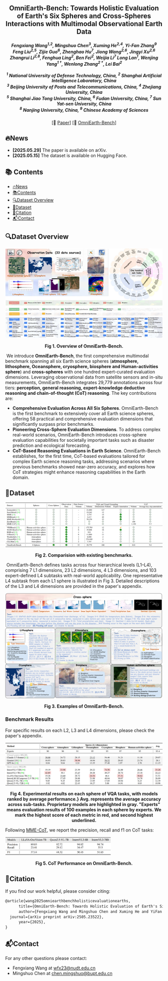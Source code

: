 <div align="center">
  <h2><strong>OmniEarth-Bench: Towards Holistic Evaluation of Earth's Six Spheres and Cross-Spheres Interactions with Multimodal Observational Earth Data</strong></h2>
  <h5>
  Fengxiang Wang<sup>1,2</sup>, Mingshuo Chen<sup>3</sup>, Xuming He<sup>2,4</sup>,  Yi-Fan Zhang<sup>9</sup>
      <br/>
  Feng Liu<sup>2,5</sup>, Zijie Guo<sup>6</sup>, Zhenghao Hu<sup>7</sup>, Jiong Wang<sup>2,6</sup>, Jingyi Xu<sup>2,6</sup>
      <br/>
  Zhangrui Li<sup>2,8</sup>, Fenghua Ling<sup>2</sup>, Ben Fei<sup>2</sup>, Weijia Li<sup>7</sup>
  Long Lan<sup>1</sup>, Wenjing Yang<sup>1&nbsp;†</sup>, Wenlong Zhang<sup>2&nbsp;†</sup>, Lei Bai<sup>2</sup>
      <br/><br/>
    <sup>1</sup> National University of Defense Technology, China, <sup>2</sup> Shanghai Artificial Intelligence Laboratory, China
      <br/>
    <sup>3</sup> Beijing University of Posts and Telecommunications, China, <sup>4</sup> Zhejiang University, China
      <br/>
    <sup>5</sup> Shanghai Jiao Tong University, China, <sup>6</sup> Fudan University, China, <sup>7</sup> Sun Yat-sen University, China
      <br/>
    <sup>8</sup> Nanjing University, China, <sup>9</sup> Chinese Academy of Sciences
  </h5>
  <p>
    [📃 <a href="https://arxiv.org/abs/2505.23522" target="_blank">Paper</a>]
    [🤗 <a href="https://huggingface.co/datasets/initiacms/OmniEarth-Bench" target="_blank">OmniEarth-Bench</a>]
  </p>
</div>


## 🔥News

* **[2025.05.29]**  The paper is available on arXiv.
* **[2025.05.15]**  The dataset is available on Hugging Face.

## 📚 Contents

- [🔥News](#news)
- [📚Contents](#-contents)
- [🔍Dataset Overview](#dataset-overview)
- [📸Dataset](#dataset)
- [🔗Citation](#citation)
- [📬Contact](#contact)

## 🔍Dataset Overview

![overview](assets/overview.jpg)

<p align="center"><strong>Fig 1. Overview of OmniEarth-Bench.</strong></p>

​	We introduce **OmniEarth-Bench**, the first comprehensive multimodal benchmark spanning all six Earth science spheres (**atmosphere, lithosphere, Oceansphere, cryosphere, biosphere and Human-activities sphere**) and **cross-spheres** with one hundred expert-curated evaluation dimensions. Leveraging observational data from satellite sensors and in-situ measurements, OmniEarth-Bench integrates 29,779 annotations across four tiers: **perception, general reasoning, expert‑knowledge deductive reasoning and chain-of-thought (CoT) reasoning**. The key contributions are:

* **Comprehensive Evaluation Across All Six Spheres**. OmniEarth-Bench is the first benchmark to extensively cover all Earth science spheres, offering 58 practical and comprehensive evaluation dimensions that significantly surpass prior benchmarks.
* **Pioneering Cross-Sphere Evaluation Dimensions**. To address complex real-world scenarios, OmniEarth-Bench introduces cross-sphere evaluation capabilities for societally important tasks such as disaster prediction and ecological forecasting.
* **CoT-Based Reasoning Evaluations in Earth Science**. OmniEarth-Bench establishes, for the first time, CoT-based evaluations tailored for complex Earth science reasoning tasks, addressing scenarios where previous benchmarks showed near-zero accuracy, and explores how CoT strategies might enhance reasoning capabilities in the Earth domain.

## 📸Dataset

![comparison](assets/comparison.jpg)

<p align="center"><strong>Fig 2. Comparision with existing benchmarks.</strong></p>

​	OmniEarth-Bench defines tasks across four hierarchical levels (L1–L4), comprising 7 L1 dimensions, 23 L2 dimensions, 4 L3 dimensions, and 103 expert-defined L4 subtasks with real-world applicability. One representative L4 subtask from each L1 sphere is illustrated in Fig 3. Detailed descriptions of the L3 and L4 dimensions are provided in the paper's appendix.

![example](assets/example.jpg)

<p align="center"><strong>Fig 3. Examples of OmniEarth-Bench.</strong></p>

### Benchmark Results

For specific results on each L2, L3 and L4 dimensions, please check the paper's appendix.

![L1](assets/L1.jpg)

<p align="center"><strong>Fig 4. Experimental results on each sphere of VQA tasks, with models ranked by average performance.} Avg. represents the average accuracy across sub-tasks. Proprietary models are highlighted in gray. "Experts" means evaluation results of 100 examples in each sphere by experts. We mark the highest score of each metric in red, and second highest underlined.</strong></p>

Following [MME-CoT](https://github.com/MME-Benchmarks/MME-CoT), we report the precision, recall and f1 on CoT tasks:

<img src="assets/CoT.jpg" alt="CoT" style="zoom: 33%;" />

<p align="center"><strong>Fig 5. CoT Performance on OmniEarth-Bench.</strong></p>

## 🔗Citation

If you find our work helpful, please consider citing:

```latex
@article{wang2025omniearthbenchholisticevaluationearths,
      title={OmniEarth-Bench: Towards Holistic Evaluation of Earth's Six Spheres and Cross-Spheres Interactions with Multimodal Observational Earth Data}, 
      author={Fengxiang Wang and Mingshuo Chen and Xuming He and YiFan Zhang and Feng Liu and Zijie Guo and Zhenghao Hu and Jiong Wang and Jingyi Xu and Zhangrui Li and Fenghua Ling and Ben Fei and Weijia Li and Long Lan and Wenjing Yang and Wenlong Zhang and Lei Bai},
  journal={arXiv preprint arXiv:2505.23522},
      year={2025},
}
```

## 📬Contact

For any other questions please contact:

- Fengxiang Wang at [wfx23@nudt.edu.cn](mailto:wfx23@nudt.edu.cn)
- Mingshuo Chen at [chen.mingshuo@bupt.edu.cn](mailto:chen.mingshuo@bupt.edu.cn)

